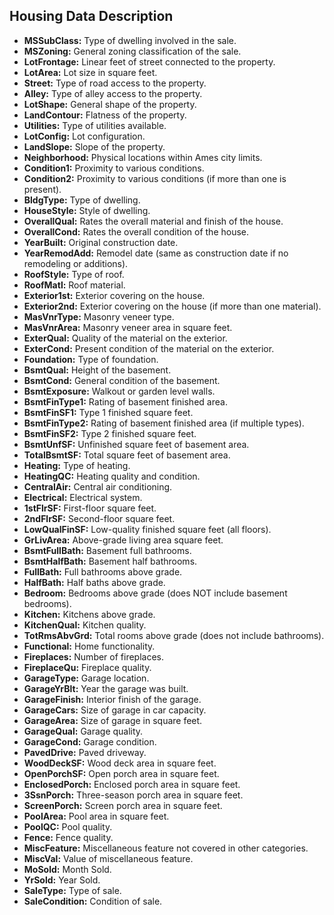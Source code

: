 ## Housing Data Description

- **MSSubClass:** Type of dwelling involved in the sale.
- **MSZoning:** General zoning classification of the sale.
- **LotFrontage:** Linear feet of street connected to the property.
- **LotArea:** Lot size in square feet.
- **Street:** Type of road access to the property.
- **Alley:** Type of alley access to the property.
- **LotShape:** General shape of the property.
- **LandContour:** Flatness of the property.
- **Utilities:** Type of utilities available.
- **LotConfig:** Lot configuration.
- **LandSlope:** Slope of the property.
- **Neighborhood:** Physical locations within Ames city limits.
- **Condition1:** Proximity to various conditions.
- **Condition2:** Proximity to various conditions (if more than one is present).
- **BldgType:** Type of dwelling.
- **HouseStyle:** Style of dwelling.
- **OverallQual:** Rates the overall material and finish of the house.
- **OverallCond:** Rates the overall condition of the house.
- **YearBuilt:** Original construction date.
- **YearRemodAdd:** Remodel date (same as construction date if no remodeling or additions).
- **RoofStyle:** Type of roof.
- **RoofMatl:** Roof material.
- **Exterior1st:** Exterior covering on the house.
- **Exterior2nd:** Exterior covering on the house (if more than one material).
- **MasVnrType:** Masonry veneer type.
- **MasVnrArea:** Masonry veneer area in square feet.
- **ExterQual:** Quality of the material on the exterior.
- **ExterCond:** Present condition of the material on the exterior.
- **Foundation:** Type of foundation.
- **BsmtQual:** Height of the basement.
- **BsmtCond:** General condition of the basement.
- **BsmtExposure:** Walkout or garden level walls.
- **BsmtFinType1:** Rating of basement finished area.
- **BsmtFinSF1:** Type 1 finished square feet.
- **BsmtFinType2:** Rating of basement finished area (if multiple types).
- **BsmtFinSF2:** Type 2 finished square feet.
- **BsmtUnfSF:** Unfinished square feet of basement area.
- **TotalBsmtSF:** Total square feet of basement area.
- **Heating:** Type of heating.
- **HeatingQC:** Heating quality and condition.
- **CentralAir:** Central air conditioning.
- **Electrical:** Electrical system.
- **1stFlrSF:** First-floor square feet.
- **2ndFlrSF:** Second-floor square feet.
- **LowQualFinSF:** Low-quality finished square feet (all floors).
- **GrLivArea:** Above-grade living area square feet.
- **BsmtFullBath:** Basement full bathrooms.
- **BsmtHalfBath:** Basement half bathrooms.
- **FullBath:** Full bathrooms above grade.
- **HalfBath:** Half baths above grade.
- **Bedroom:** Bedrooms above grade (does NOT include basement bedrooms).
- **Kitchen:** Kitchens above grade.
- **KitchenQual:** Kitchen quality.
- **TotRmsAbvGrd:** Total rooms above grade (does not include bathrooms).
- **Functional:** Home functionality.
- **Fireplaces:** Number of fireplaces.
- **FireplaceQu:** Fireplace quality.
- **GarageType:** Garage location.
- **GarageYrBlt:** Year the garage was built.
- **GarageFinish:** Interior finish of the garage.
- **GarageCars:** Size of garage in car capacity.
- **GarageArea:** Size of garage in square feet.
- **GarageQual:** Garage quality.
- **GarageCond:** Garage condition.
- **PavedDrive:** Paved driveway.
- **WoodDeckSF:** Wood deck area in square feet.
- **OpenPorchSF:** Open porch area in square feet.
- **EnclosedPorch:** Enclosed porch area in square feet.
- **3SsnPorch:** Three-season porch area in square feet.
- **ScreenPorch:** Screen porch area in square feet.
- **PoolArea:** Pool area in square feet.
- **PoolQC:** Pool quality.
- **Fence:** Fence quality.
- **MiscFeature:** Miscellaneous feature not covered in other categories.
- **MiscVal:** Value of miscellaneous feature.
- **MoSold:** Month Sold.
- **YrSold:** Year Sold.
- **SaleType:** Type of sale.
- **SaleCondition:** Condition of sale.
